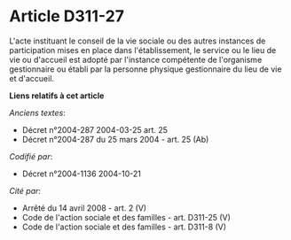 # Article D311-27

L'acte instituant le conseil de la vie sociale ou des autres instances de participation mises en place dans l'établissement,
le service ou le lieu de vie ou d'accueil est adopté par l'instance compétente de l'organisme gestionnaire ou établi par la
personne physique gestionnaire du lieu de vie et d'accueil.

**Liens relatifs à cet article**

_Anciens textes_:

  - Décret n°2004-287 2004-03-25 art. 25
  - Décret n°2004-287 du 25 mars 2004 - art. 25 (Ab)

_Codifié par_:

  - Décret n°2004-1136 2004-10-21

_Cité par_:

  - Arrêté du 14 avril 2008 - art. 2 (V)
  - Code de l'action sociale et des familles - art. D311-25 (V)
  - Code de l'action sociale et des familles - art. D311-8 (V)
